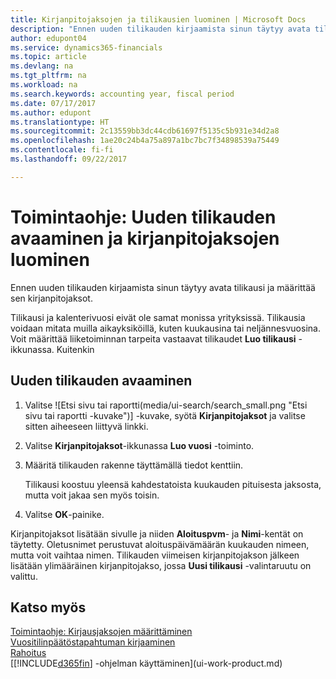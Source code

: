 ```yaml
---
title: Kirjanpitojaksojen ja tilikausien luominen | Microsoft Docs
description: "Ennen uuden tilikauden kirjaamista sinun täytyy avata tilikausi ja määrittää sen kirjanpitojaksot."
author: edupont04
ms.service: dynamics365-financials
ms.topic: article
ms.devlang: na
ms.tgt_pltfrm: na
ms.workload: na
ms.search.keywords: accounting year, fiscal period
ms.date: 07/17/2017
ms.author: edupont
ms.translationtype: HT
ms.sourcegitcommit: 2c13559bb3dc44cdb61697f5135c5b931e34d2a8
ms.openlocfilehash: 1ae20c24b4a75a897a1bc7bc7f34898539a75449
ms.contentlocale: fi-fi
ms.lasthandoff: 09/22/2017

---
```

# <a name="how-to-open-a-new-fiscal-year-and-create-accounting-periods"></a>Toimintaohje: Uuden tilikauden avaaminen ja kirjanpitojaksojen luominen
Ennen uuden tilikauden kirjaamista sinun täytyy avata tilikausi ja määrittää sen kirjanpitojaksot.  

Tilikausi ja kalenterivuosi eivät ole samat monissa yrityksissä. Tilikausia voidaan mitata muilla aikayksiköillä, kuten kuukausina tai neljännesvuosina. Voit määrittää liiketoiminnan tarpeita vastaavat tilikaudet **Luo tilikausi** -ikkunassa. Kuitenkin   

## <a name="to-open-a-new-fiscal-year"></a>Uuden tilikauden avaaminen
1. Valitse ![Etsi sivu tai raportti(media/ui-search/search_small.png "Etsi sivu tai raportti -kuvake")] -kuvake, syötä **Kirjanpitojaksot** ja valitse sitten aiheeseen liittyvä linkki.
2. Valitse **Kirjanpitojaksot**-ikkunassa **Luo vuosi** -toiminto.
3. Määritä tilikauden rakenne täyttämällä tiedot kenttiin.

    Tilikausi koostuu yleensä kahdestatoista kuukauden pituisesta jaksosta, mutta voit jakaa sen myös toisin.
4. Valitse **OK**-painike.

Kirjanpitojaksot lisätään sivulle ja niiden **Aloituspvm**- ja **Nimi**-kentät on täytetty. Oletusnimet perustuvat aloituspäivämäärän kuukauden nimeen, mutta voit vaihtaa nimen. Tilikauden viimeisen kirjanpitojakson jälkeen lisätään ylimääräinen kirjanpitojakso, jossa **Uusi tilikausi** -valintaruutu on valittu.  


## <a name="see-also"></a>Katso myös
[Toimintaohje: Kirjausjaksojen määrittäminen](finance-how-specify-posting-periods.md)  
[Vuositilinpäätöstapahtuman kirjaaminen](year-how-post-year-end-close-entry.md)  
[Rahoitus](finance.md)  
[[!INCLUDE[d365fin](includes/d365fin_md.md)] -ohjelman käyttäminen](ui-work-product.md)

